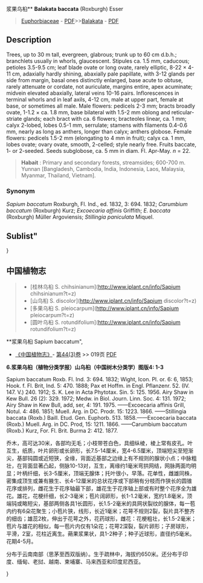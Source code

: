 浆果乌桕** **Balakata baccata** (Roxburgh) Esser

> [Euphorbiaceae](http://www.iplant.cn/info/Euphorbiaceae?t=foc) - [PDF](http://www.iplant.cn/foc/pdf/Euphorbiaceae.pdf)>>[Balakata](http://www.iplant.cn/info/Balakata?t=foc) - [PDF](http://www.iplant.cn/foc/pdf/Balakata.pdf)

## Description

Trees, up to 30 m tall, evergreen, glabrous; trunk up to 60 cm d.b.h.; branchlets usually in whorls, glaucescent. Stipules ca. 1.5 mm, caducous; petioles 3.5-9.5 cm; leaf blade ovate or long ovate, rarely elliptic, 8-22 × 4-11 cm, adaxially hardly shining, abaxially pale papillate, with 3-12 glands per side from margin, basal ones distinctly enlarged, base acute to obtuse, rarely attenuate or cordate, not auriculate, margins entire, apex acuminate; midvein elevated abaxially, lateral veins 10-16 pairs. Inflorescences in terminal whorls and in leaf axils, 4-12 cm, male at upper part, female at base, or sometimes all male. Male flowers: pedicels 2-3 mm; bracts broadly ovate, 1-1.2 × ca. 1.8 mm, base bilateral with 1.5-2 mm oblong and reticular-striate glands; each bract with ca. 6 flowers; bracteoles linear, ca. 1 mm; calyx 2-lobed, lobes 0.5-1 mm, serrulate; stamens with filaments 0.4-0.6 mm, nearly as long as anthers, longer than calyx; anthers globose. Female flowers: pedicels 1.5-2 mm (elongating to 4 mm in fruit); calyx ca. 1 mm, lobes ovate; ovary ovate, smooth, 2-celled; style nearly free. Fruits baccate, 1- or 2-seeded. Seeds subglobose, ca. 5 mm in diam. Fl. Apr-May. *n* = 22.


> **Habait** : 
> Primary and secondary forests, streamsides; 600-700 m. Yunnan [Bangladesh, Cambodia, India, Indonesia, Laos, Malaysia, Myanmar, Thailand, Vietnam].

### Synonym
*Sapium baccatum* Roxburgh, Fl. Ind., ed. 1832, 3: 694. 1832; *Carumbium baccatum* (Roxburgh) Kurz; *Excoecaria affinis* Griffith; *E. baccata* (Roxburgh) Müller Argoviensis; *Stillingia paniculata* Miquel.

## Sublist"
}

## 中国植物志

> * [桂林乌桕  S.  chihsinianum](http://www.iplant.cn/info/Sapium chihsinianum?t=z)
> * [山乌桕  S.  discolor](http://www.iplant.cn/info/Sapium discolor?t=z)
> * [多果乌桕  S.  pleiocarpum](http://www.iplant.cn/info/Sapium pleiocarpum?t=z)
> * [圆叶乌桕  S.  rotundifolium](http://www.iplant.cn/info/Sapium rotundifolium?t=z)


**浆果乌桕 Sapium baccatum",



* [《中国植物志》](http://www.iplant.cn/frps)- [第44(3)卷](http://www.iplant.cn/frps/vol/44(3)) >> 019页 [PDF](http://www.iplant.cn/frps/pdf/44(3)/019.PDF)


**6.浆果乌桕（植物分类学报）山乌桕（中国树木分类学）图版4: 1-3**

Sapium baccatum Roxb. Fl. Ind. 3: 694. 1832; Wight, Icon. Pl. or. 6: 6, 1853; Hook. f. Fl. Brit, Ind. 5: 470. 1888; Pax et Hoffm. in Engl. Pflanzenr. 52. (IV. 147. V.) 240. 1912; S. K. Lee in Acta Phytotax. Sin. 5: 125. 1956. Airy Shaw in Kew Bull. 26 (2): 329. 1972; Medw. in Biol. Journ. Linn. Soc. 4: 131. 1972; Airy Shaw in Kew Bull, add, ser, 4: 191. 1975. ——Excoecaria affinis Grill, Notul. 4: 486. 1851; Muell. Arg. in DC. Prodr. 15: 1223. 1866. ——Stillingia baccata (Roxb.) Baill. Etud. Gen. Euphorb. 513. 1858.——Excoecaria baccata (Roxb.) Muell. Arg. in DC. Prod, 15: 1211. 1866. ——Carumbium baccatum (Roxb.) Kurz, For. Fl. Brit. Burma 2: 412. 1877.

乔木，高可达30米，各部均无毛；小枝带苍白色，具细纵棱，棱上常有皮孔。叶互生，纸质，叶片卵形或长卵形，长7.5-14厘米，宽4-6.5厘米，顶端短尖至短渐尖，基部钝圆或近短狭，全缘，背面近基部之边缘上有不规则的腺状小点；中脉粗壮，在背面显著凸起，侧脉10-13对，互生，离缘约1毫米弯拱网结，网脉两面均明显；叶柄纤细，长3-5厘米，顶端无腺体；托叶很小，早落。花单性，雌雄同株，密集成顶生或兼有腋生、长4-12厘米的总状花序或下部稍有分枝而作狭长的圆锥花序或排列，雌花生于花序轴最下部，雄花生于花序轴上部或有时整个花序全为雄花。雄花，花梗纤细，长2-3毫米；苞片阔卵形，长1-1.2毫米，宽约1.8毫米，顶端钝或略短尖，基部两侧各具1长圆形，长1.5-2毫米的具网状裂纹的腺体，每一苞内约有6朵花聚生；小苞片狭，线形，长近1毫米；花萼不规则2裂，裂片具不整齐的细齿；雄蕊2枚，伸出于花萼之外，花药球形，雌花：花梗粗壮，长1.5-2毫米；苞片与雄花的相似，每一苞片内仅有1朵花；花萼2深裂，裂片卵形；子房球形，平滑，2室，花柱近离生。蒴果浆果状，具1-2种子；种子近球形，直径约5毫米。花期4-5月。

分布于云南南部（思茅至西双版纳）。生于疏林中，海拔约650米。还分布于印度、缅甸、老挝、越南、柬埔寨、马来西亚和印度尼西亚。



}